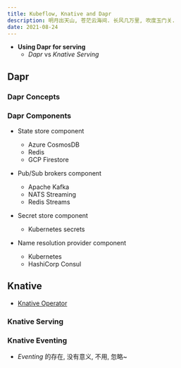 ```yaml
---
title: Kubeflow, Knative and Dapr
description: 明月出天山, 苍茫云海间. 长风几万里, 吹度玉门关.
date: 2021-08-24
---
```


* **Using Dapr for serving**
  - *Dapr* vs *Knative Serving*

## Dapr

### Dapr Concepts

### Dapr Components

* State store component
  - Azure CosmosDB
  - Redis
  - GCP Firestore

* Pub/Sub brokers component
  - Apache Kafka
  - NATS Streaming
  - Redis Streams

* Secret store component
  - Kubernetes secrets

* Name resolution provider component
  - Kubernetes
  - HashiCorp Consul

## Knative

* [Knative Operator](https://github.com/knative/operator)

### Knative Serving

### Knative Eventing

* *Eventing* 的存在, 没有意义, 不用, 忽略~
